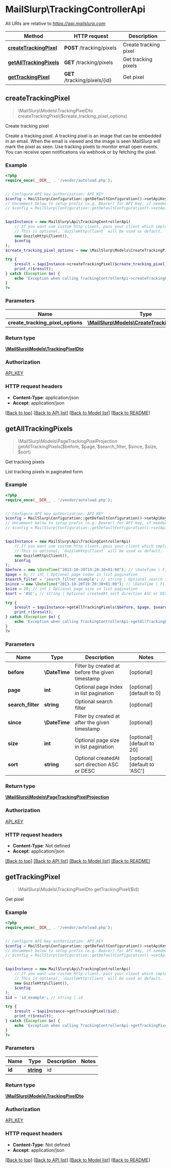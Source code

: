# MailSlurp\TrackingControllerApi

All URIs are relative to *https://api.mailslurp.com*

Method | HTTP request | Description
------------- | ------------- | -------------
[**createTrackingPixel**](TrackingControllerApi#createTrackingPixel) | **POST** /tracking/pixels | Create tracking pixel
[**getAllTrackingPixels**](TrackingControllerApi#getAllTrackingPixels) | **GET** /tracking/pixels | Get tracking pixels
[**getTrackingPixel**](TrackingControllerApi#getTrackingPixel) | **GET** /tracking/pixels/{id} | Get pixel



## createTrackingPixel

> \MailSlurp\Models\TrackingPixelDto createTrackingPixel($create_tracking_pixel_options)

Create tracking pixel

Create a tracking pixel. A tracking pixel is an image that can be embedded in an email. When the email is viewed and the image is seen MailSlurp will mark the pixel as seen. Use tracking pixels to monitor email open events. You can receive open notifications via webhook or by fetching the pixel.

### Example

```php
<?php
require_once(__DIR__ . '/vendor/autoload.php');


// Configure API key authorization: API_KEY
$config = MailSlurp\Configuration::getDefaultConfiguration()->setApiKey('x-api-key', 'YOUR_API_KEY');
// Uncomment below to setup prefix (e.g. Bearer) for API key, if needed
// $config = MailSlurp\Configuration::getDefaultConfiguration()->setApiKeyPrefix('x-api-key', 'Bearer');


$apiInstance = new MailSlurp\Api\TrackingControllerApi(
    // If you want use custom http client, pass your client which implements `GuzzleHttp\ClientInterface`.
    // This is optional, `GuzzleHttp\Client` will be used as default.
    new GuzzleHttp\Client(),
    $config
);
$create_tracking_pixel_options = new \MailSlurp\Models\CreateTrackingPixelOptions(); // \MailSlurp\Models\CreateTrackingPixelOptions | createTrackingPixelOptions

try {
    $result = $apiInstance->createTrackingPixel($create_tracking_pixel_options);
    print_r($result);
} catch (Exception $e) {
    echo 'Exception when calling TrackingControllerApi->createTrackingPixel: ', $e->getMessage(), PHP_EOL;
}
?>
```

### Parameters


Name | Type | Description  | Notes
------------- | ------------- | ------------- | -------------
 **create_tracking_pixel_options** | [**\MailSlurp\Models\CreateTrackingPixelOptions**](../Model/CreateTrackingPixelOptions)| createTrackingPixelOptions |

### Return type

[**\MailSlurp\Models\TrackingPixelDto**](../Model/TrackingPixelDto)

### Authorization

[API_KEY](../../README#API_KEY)

### HTTP request headers

- **Content-Type**: application/json
- **Accept**: application/json

[[Back to top]](#) [[Back to API list]](../../README#documentation-for-api-endpoints)
[[Back to Model list]](../../README#documentation-for-models)
[[Back to README]](../../README)


## getAllTrackingPixels

> \MailSlurp\Models\PageTrackingPixelProjection getAllTrackingPixels($before, $page, $search_filter, $since, $size, $sort)

Get tracking pixels

List tracking pixels in paginated form

### Example

```php
<?php
require_once(__DIR__ . '/vendor/autoload.php');


// Configure API key authorization: API_KEY
$config = MailSlurp\Configuration::getDefaultConfiguration()->setApiKey('x-api-key', 'YOUR_API_KEY');
// Uncomment below to setup prefix (e.g. Bearer) for API key, if needed
// $config = MailSlurp\Configuration::getDefaultConfiguration()->setApiKeyPrefix('x-api-key', 'Bearer');


$apiInstance = new MailSlurp\Api\TrackingControllerApi(
    // If you want use custom http client, pass your client which implements `GuzzleHttp\ClientInterface`.
    // This is optional, `GuzzleHttp\Client` will be used as default.
    new GuzzleHttp\Client(),
    $config
);
$before = new \DateTime("2013-10-20T19:20:30+01:00"); // \DateTime | Filter by created at before the given timestamp
$page = 0; // int | Optional page index in list pagination
$search_filter = 'search_filter_example'; // string | Optional search filter
$since = new \DateTime("2013-10-20T19:20:30+01:00"); // \DateTime | Filter by created at after the given timestamp
$size = 20; // int | Optional page size in list pagination
$sort = 'ASC'; // string | Optional createdAt sort direction ASC or DESC

try {
    $result = $apiInstance->getAllTrackingPixels($before, $page, $search_filter, $since, $size, $sort);
    print_r($result);
} catch (Exception $e) {
    echo 'Exception when calling TrackingControllerApi->getAllTrackingPixels: ', $e->getMessage(), PHP_EOL;
}
?>
```

### Parameters


Name | Type | Description  | Notes
------------- | ------------- | ------------- | -------------
 **before** | **\DateTime**| Filter by created at before the given timestamp | [optional]
 **page** | **int**| Optional page index in list pagination | [optional] [default to 0]
 **search_filter** | **string**| Optional search filter | [optional]
 **since** | **\DateTime**| Filter by created at after the given timestamp | [optional]
 **size** | **int**| Optional page size in list pagination | [optional] [default to 20]
 **sort** | **string**| Optional createdAt sort direction ASC or DESC | [optional] [default to &#39;ASC&#39;]

### Return type

[**\MailSlurp\Models\PageTrackingPixelProjection**](../Model/PageTrackingPixelProjection)

### Authorization

[API_KEY](../../README#API_KEY)

### HTTP request headers

- **Content-Type**: Not defined
- **Accept**: application/json

[[Back to top]](#) [[Back to API list]](../../README#documentation-for-api-endpoints)
[[Back to Model list]](../../README#documentation-for-models)
[[Back to README]](../../README)


## getTrackingPixel

> \MailSlurp\Models\TrackingPixelDto getTrackingPixel($id)

Get pixel

### Example

```php
<?php
require_once(__DIR__ . '/vendor/autoload.php');


// Configure API key authorization: API_KEY
$config = MailSlurp\Configuration::getDefaultConfiguration()->setApiKey('x-api-key', 'YOUR_API_KEY');
// Uncomment below to setup prefix (e.g. Bearer) for API key, if needed
// $config = MailSlurp\Configuration::getDefaultConfiguration()->setApiKeyPrefix('x-api-key', 'Bearer');


$apiInstance = new MailSlurp\Api\TrackingControllerApi(
    // If you want use custom http client, pass your client which implements `GuzzleHttp\ClientInterface`.
    // This is optional, `GuzzleHttp\Client` will be used as default.
    new GuzzleHttp\Client(),
    $config
);
$id = 'id_example'; // string | id

try {
    $result = $apiInstance->getTrackingPixel($id);
    print_r($result);
} catch (Exception $e) {
    echo 'Exception when calling TrackingControllerApi->getTrackingPixel: ', $e->getMessage(), PHP_EOL;
}
?>
```

### Parameters


Name | Type | Description  | Notes
------------- | ------------- | ------------- | -------------
 **id** | [**string**](../Model/)| id |

### Return type

[**\MailSlurp\Models\TrackingPixelDto**](../Model/TrackingPixelDto)

### Authorization

[API_KEY](../../README#API_KEY)

### HTTP request headers

- **Content-Type**: Not defined
- **Accept**: application/json

[[Back to top]](#) [[Back to API list]](../../README#documentation-for-api-endpoints)
[[Back to Model list]](../../README#documentation-for-models)
[[Back to README]](../../README)

